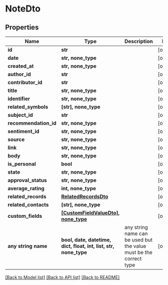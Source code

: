 # NoteDto


## Properties
Name | Type | Description | Notes
------------ | ------------- | ------------- | -------------
**id** | **str** |  | [optional] 
**date** | **str, none_type** |  | [optional] 
**created_at** | **str, none_type** |  | [optional] 
**author_id** | **str** |  | [optional] 
**contributor_id** | **str** |  | [optional] 
**title** | **str, none_type** |  | [optional] 
**identifier** | **str, none_type** |  | [optional] 
**related_symbols** | **[str], none_type** |  | [optional] 
**subject_id** | **str** |  | [optional] 
**recommendation_id** | **str, none_type** |  | [optional] 
**sentiment_id** | **str, none_type** |  | [optional] 
**source** | **str, none_type** |  | [optional] 
**link** | **str, none_type** |  | [optional] 
**body** | **str, none_type** |  | [optional] 
**is_personal** | **bool** |  | [optional] 
**state** | **str, none_type** |  | [optional] 
**approval_status** | **str, none_type** |  | [optional] 
**average_rating** | **int, none_type** |  | [optional] 
**related_records** | [**RelatedRecordsDto**](RelatedRecordsDto.md) |  | [optional] 
**related_contacts** | **[str], none_type** |  | [optional] 
**custom_fields** | [**[CustomFieldValueDto], none_type**](CustomFieldValueDto.md) |  | [optional] 
**any string name** | **bool, date, datetime, dict, float, int, list, str, none_type** | any string name can be used but the value must be the correct type | [optional]

[[Back to Model list]](../README.md#documentation-for-models) [[Back to API list]](../README.md#documentation-for-api-endpoints) [[Back to README]](../README.md)


